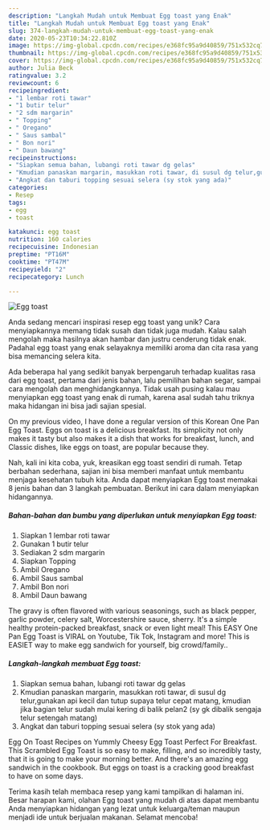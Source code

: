 ```yaml
---
description: "Langkah Mudah untuk Membuat Egg toast yang Enak"
title: "Langkah Mudah untuk Membuat Egg toast yang Enak"
slug: 374-langkah-mudah-untuk-membuat-egg-toast-yang-enak
date: 2020-05-23T10:34:22.810Z
image: https://img-global.cpcdn.com/recipes/e368fc95a9d40859/751x532cq70/egg-toast-foto-resep-utama.jpg
thumbnail: https://img-global.cpcdn.com/recipes/e368fc95a9d40859/751x532cq70/egg-toast-foto-resep-utama.jpg
cover: https://img-global.cpcdn.com/recipes/e368fc95a9d40859/751x532cq70/egg-toast-foto-resep-utama.jpg
author: Julia Beck
ratingvalue: 3.2
reviewcount: 6
recipeingredient:
- "1 lembar roti tawar"
- "1 butir telur"
- "2 sdm margarin"
- " Topping"
- " Oregano"
- " Saus sambal"
- " Bon nori"
- " Daun bawang"
recipeinstructions:
- "Siapkan semua bahan, lubangi roti tawar dg gelas"
- "Kmudian panaskan margarin, masukkan roti tawar, di susul dg telur,gunakan api kecil dan tutup supaya telur cepat matang, kmudian jika bagian telur sudah mulai kering di balik pelan2 (sy gk dibalik sengaja telur setengah matang)"
- "Angkat dan taburi topping sesuai selera (sy stok yang ada)"
categories:
- Resep
tags:
- egg
- toast

katakunci: egg toast 
nutrition: 160 calories
recipecuisine: Indonesian
preptime: "PT16M"
cooktime: "PT47M"
recipeyield: "2"
recipecategory: Lunch

---
```



![Egg toast](https://img-global.cpcdn.com/recipes/e368fc95a9d40859/751x532cq70/egg-toast-foto-resep-utama.jpg)

Anda sedang mencari inspirasi resep egg toast yang unik? Cara menyiapkannya memang tidak susah dan tidak juga mudah. Kalau salah mengolah maka hasilnya akan hambar dan justru cenderung tidak enak. Padahal egg toast yang enak selayaknya memiliki aroma dan cita rasa yang bisa memancing selera kita.

Ada beberapa hal yang sedikit banyak berpengaruh terhadap kualitas rasa dari egg toast, pertama dari jenis bahan, lalu pemilihan bahan segar, sampai cara mengolah dan menghidangkannya. Tidak usah pusing kalau mau menyiapkan egg toast yang enak di rumah, karena asal sudah tahu triknya maka hidangan ini bisa jadi sajian spesial.

On my previous video, I have done a regular version of this Korean One Pan Egg Toast. Eggs on toast is a delicious breakfast. Its simplicity not only makes it tasty but also makes it a dish that works for breakfast, lunch, and Classic dishes, like eggs on toast, are popular because they.


Nah, kali ini kita coba, yuk, kreasikan egg toast sendiri di rumah. Tetap berbahan sederhana, sajian ini bisa memberi manfaat untuk membantu menjaga kesehatan tubuh kita. Anda dapat menyiapkan Egg toast memakai 8 jenis bahan dan 3 langkah pembuatan. Berikut ini cara dalam menyiapkan hidangannya.

<!--inarticleads1-->

##### Bahan-bahan dan bumbu yang diperlukan untuk menyiapkan Egg toast:

1. Siapkan 1 lembar roti tawar
1. Gunakan 1 butir telur
1. Sediakan 2 sdm margarin
1. Siapkan  Topping
1. Ambil  Oregano
1. Ambil  Saus sambal
1. Ambil  Bon nori
1. Ambil  Daun bawang


The gravy is often flavored with various seasonings, such as black pepper, garlic powder, celery salt, Worcestershire sauce, sherry. It&#39;s a simple healthy protein-packed breakfast, snack or even light meal! This EASY One Pan Egg Toast is VIRAL on Youtube, Tik Tok, Instagram and more! This is EASIET way to make egg sandwich for yourself, big crowd/family.. 

<!--inarticleads2-->

##### Langkah-langkah membuat Egg toast:

1. Siapkan semua bahan, lubangi roti tawar dg gelas
1. Kmudian panaskan margarin, masukkan roti tawar, di susul dg telur,gunakan api kecil dan tutup supaya telur cepat matang, kmudian jika bagian telur sudah mulai kering di balik pelan2 (sy gk dibalik sengaja telur setengah matang)
1. Angkat dan taburi topping sesuai selera (sy stok yang ada)


Egg On Toast Recipes on Yummly Cheesy Egg Toast Perfect For Breakfast. This Scrambled Egg Toast is so easy to make, filling, and so incredibly tasty, that it is going to make your morning better. And there&#39;s an amazing egg sandwich in the cookbook. But eggs on toast is a cracking good breakfast to have on some days. 

Terima kasih telah membaca resep yang kami tampilkan di halaman ini. Besar harapan kami, olahan Egg toast yang mudah di atas dapat membantu Anda menyiapkan hidangan yang lezat untuk keluarga/teman maupun menjadi ide untuk berjualan makanan. Selamat mencoba!
